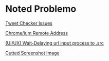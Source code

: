 # Noted Problemo

[Tweet Checker Issues](Noted%20Problemo%20f9b0c43628b642b597223f04d73fb6d7/Tweet%20Checker%20Issues%202207b129b9284f2fa6723cbadea3fcd1.md)

[Chrome/ium Remote Address](Noted%20Problemo%20f9b0c43628b642b597223f04d73fb6d7/Chrome%20ium%20Remote%20Address%207c84bdb370d747f5b5f0e7c915db943b.md)

[(UI/UX) Wait-Delaying url input process to <img>.src](Noted%20Problemo%20f9b0c43628b642b597223f04d73fb6d7/(UI%20UX)%20Wait-Delaying%20url%20input%20process%20to%20img%20src%20bee3df179ed440e4887a5d888a8dc0c9.md)

[Cutted Screenshot Image](Noted%20Problemo%20f9b0c43628b642b597223f04d73fb6d7/Cutted%20Screenshot%20Image%20f1e3efed67d6446491d229579063fac7.md)